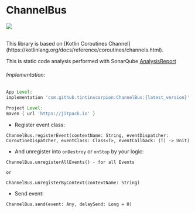 # ChannelBus
[![](https://jitpack.io/v/tintinscorpion/ChannelBus.svg)](https://jitpack.io/#tintinscorpion/ChannelBus)

<br>
This library is based on [Kotlin Coroutines Channel](https://kotlinlang.org/docs/reference/coroutines/channels.html).


This is static code analysis performed with SonarQube [AnalysisReport](https://sonarcloud.io/dashboard?id=tintinscorpion_ChannelBus)


###### Implementation:
```groovy
App Level:
implementation 'com.github.tintinscorpion:ChannelBus:{latest_version}'
```
```groovy
Project Level:
maven { url 'https://jitpack.io' }
```

- Register event class:
```
ChannelBus.registerEvent(contextName: String, eventDispatcher: CoroutineDispatcher, eventClass: Class<T>, eventCallback: (T) -> Unit)
```
- And unregister into `onDestroy` or `onStop` by your logic:
```
ChannelBus.unregisterAllEvents() - for all Events

or

ChannelBus.unregisterByContext(contextName: String)
```
- Send event:
```
ChannelBus.send(event: Any, delaySend: Long = 0)
```
